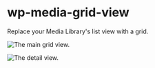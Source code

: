 wp-media-grid-view
==================

Replace your Media Library's list view with a grid.

![The main grid view.](https://i.cloudup.com/HYHqI1it1A.png)

![The detail view.](https://i.cloudup.com/JPAaj4Qudj.png)